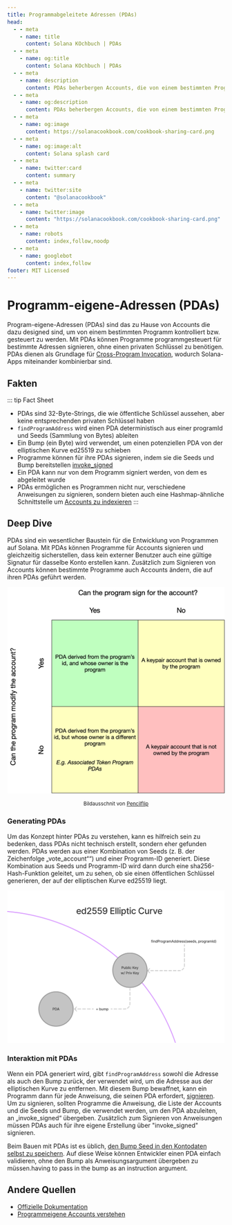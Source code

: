 ```yaml
---
title: Programmabgeleitete Adressen (PDAs)
head:
  - - meta
    - name: title
      content: Solana KOchbuch | PDAs
  - - meta
    - name: og:title
      content: Solana KOchbuch | PDAs
  - - meta
    - name: description
      content: PDAs beherbergen Accounts, die von einem bestimmten Programm gesteuert werden sollen. Erfahren Sie mehr über PDAs und weitere Kernkonzepte im Solana-Kochbuch.
  - - meta
    - name: og:description
      content: PDAs beherbergen Accounts, die von einem bestimmten Programm gesteuert werden sollen. Erfahren Sie mehr über PDAs und weitere Kernkonzepte im Solana-Kochbuch.
  - - meta
    - name: og:image
      content: https://solanacookbook.com/cookbook-sharing-card.png
  - - meta
    - name: og:image:alt
      content: Solana splash card
  - - meta
    - name: twitter:card
      content: summary
  - - meta
    - name: twitter:site
      content: "@solanacookbook"
  - - meta
    - name: twitter:image
      content: "https://solanacookbook.com/cookbook-sharing-card.png"
  - - meta
    - name: robots
      content: index,follow,noodp
  - - meta
    - name: googlebot
      content: index,follow
footer: MIT Licensed
---
```


# Programm-eigene-Adressen (PDAs)

Program-eigene-Adressen (PDAs) sind das zu Hause von Accounts die dazu designed sind, um von einem bestimmten Programm kontrolliert bzw. gesteuert zu werden.
Mit PDAs können Programme programmgesteuert für bestimmte Adressen signieren, ohne einen privaten Schlüssel zu benötigen. PDAs dienen als Grundlage für [Cross-Program Invocation](https://docs.solana.com/developing/programming-model/calling-between-programs#cross-program-invocations),
wodurch Solana-Apps miteinander kombinierbar sind.

## Fakten

::: tip Fact Sheet

- PDAs sind 32-Byte-Strings, die wie öffentliche Schlüssel aussehen, aber keine entsprechenden privaten Schlüssel haben
- `findProgramAddress` wird einen PDA deterministisch aus einer programId und Seeds (Sammlung von Bytes) ableiten
- Ein Bump (ein Byte) wird verwendet, um einen potenziellen PDA von der elliptischen Kurve ed25519 zu schieben
- Programme können für ihre PDAs signieren, indem sie die Seeds und Bump bereitstellen [invoke_signed](https://docs.solana.com/developing/programming-model/calling-between-programs#program-signed-accounts)
- Ein PDA kann nur von dem Programm signiert werden, von dem es abgeleitet wurde
- PDAs ermöglichen es Programmen nicht nur, verschiedene Anweisungen zu signieren, sondern bieten auch eine Hashmap-ähnliche Schnittstelle um [Accounts zu indexieren](../guides/account-maps.md)
:::

## Deep Dive

PDAs sind ein wesentlicher Baustein für die Entwicklung von Programmen auf Solana. Mit PDAs können Programme für Accounts signieren und gleichzeitig sicherstellen, dass kein externer Benutzer auch eine gültige Signatur für dasselbe Konto erstellen kann. Zusätzlich zum Signieren von Accounts können bestimmte Programme auch Accounts ändern, die auf ihren PDAs geführt werden.

![Accounts matrix](./account-matrix.png)

<small style="text-align:center;display:block;">Bildausschnit von <a href="https://twitter.com/pencilflip">Pencilflip</a></small>

### Generating PDAs

Um das Konzept hinter PDAs zu verstehen, kann es hilfreich sein zu bedenken, dass PDAs nicht technisch erstellt, sondern eher gefunden werden. PDAs werden aus einer Kombination von Seeds (z. B. der Zeichenfolge „vote_account““) und einer Programm-ID generiert.
Diese Kombination aus Seeds und Programm-ID wird dann durch eine sha256-Hash-Funktion geleitet, um zu sehen, ob sie einen öffentlichen Schlüssel generieren, der auf der elliptischen Kurve ed25519 liegt.

![PDA on the ellipitic curve](./pda-curve.png)

### Interaktion mit PDAs

Wenn ein PDA generiert wird, gibt `findProgramAddress` sowohl die Adresse als auch den Bump zurück, der verwendet wird, um die Adresse aus der elliptischen Kurve zu entfernen.
Mit diesem Bump bewaffnet, kann ein Programm dann für jede Anweisung, die seinen PDA erfordert, [signieren](../references/accounts.md#sign-with-a-pda).
Um zu signieren, sollten Programme die Anweisung, die Liste der Accounts und die Seeds und Bump, die verwendet werden, um den PDA abzuleiten, an „invoke_signed“ übergeben.
Zusätzlich zum Signieren von Anweisungen müssen PDAs auch für ihre eigene Erstellung über "invoke_signed" signieren.

Beim Bauen mit PDAs ist es üblich, [den Bump Seed in den Kontodaten selbst zu speichern](https://github.com/solana-labs/solana-program-library/blob/78e29e9238e555967b9125799d7d420d7d12b959/token-swap/program/src/state.rs#L100).
Auf diese Weise können Entwickler einen PDA einfach validieren, ohne den Bump als Anweisungsargument übergeben zu müssen.having to pass in the bump as an instruction argument.

## Andere Quellen

- [Offizielle Dokumentation](https://docs.solana.com/developing/programming-model/calling-between-programs#program-derived-addresses)
- [Programmeigene Accounts verstehen](https://www.brianfriel.xyz/understanding-program-derived-addresses/)
